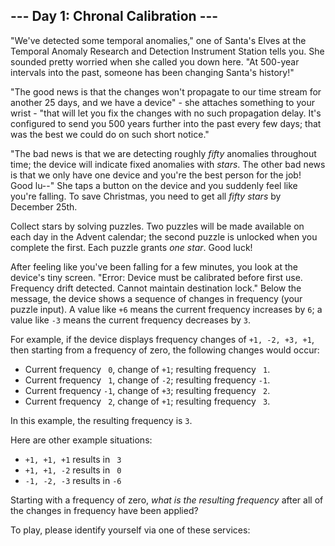 <article class="day-desc"><h2>--- Day 1: Chronal Calibration ---</h2><p>"We've detected some temporal anomalies," one of Santa's Elves at the <span title="It's about as big on the inside as you expected.">Temporal Anomaly Research and Detection Instrument Station</span> tells you. She sounded pretty worried when she called you down here. "At 500-year intervals into the past, someone has been changing Santa's history!"</p>
<p>"The good news is that the changes won't propagate to our time stream for another 25 days, and we have a device" - she attaches something to your wrist - "that will let you fix the changes with no such propagation delay. It's configured to send you 500 years further into the past every few days; that was the best we could do on such short notice."</p>
<p>"The bad news is that we are detecting roughly <em>fifty</em> anomalies throughout time; the device will indicate fixed anomalies with <em class="star">stars</em>. The other bad news is that we only have one device and you're the best person for the job! Good lu--" She taps a button on the device and you suddenly feel like you're falling. To save Christmas, you need to get all <em class="star">fifty stars</em> by December 25th.</p>
<p>Collect stars by solving puzzles.  Two puzzles will be made available on each day in the Advent calendar; the second puzzle is unlocked when you complete the first.  Each puzzle grants <em class="star">one star</em>. Good luck!</p>
<p>After feeling like you've been falling for a few minutes, you look at the device's tiny screen. "Error: Device must be calibrated before first use. Frequency drift detected. Cannot maintain destination lock." Below the message, the device shows a sequence of changes in frequency (your puzzle input). A value like <code>+6</code> means the current frequency increases by <code>6</code>; a value like <code>-3</code> means the current frequency decreases by <code>3</code>.</p>
<p>For example, if the device displays frequency changes of <code>+1, -2, +3, +1</code>, then starting from a frequency of zero, the following changes would occur:</p>
<ul>
<li>Current frequency <code>&nbsp;0</code>, change of <code>+1</code>; resulting frequency <code>&nbsp;1</code>.</li>
<li>Current frequency <code>&nbsp;1</code>, change of <code>-2</code>; resulting frequency <code>-1</code>.</li>
<li>Current frequency <code>-1</code>, change of <code>+3</code>; resulting frequency <code>&nbsp;2</code>.</li>
<li>Current frequency <code>&nbsp;2</code>, change of <code>+1</code>; resulting frequency <code>&nbsp;3</code>.</li>
</ul>
<p>In this example, the resulting frequency is <code>3</code>.</p>
<p>Here are other example situations:</p>
<ul>
<li><code>+1, +1, +1</code> results in <code>&nbsp;3</code></li>
<li><code>+1, +1, -2</code> results in <code>&nbsp;0</code></li>
<li><code>-1, -2, -3</code> results in <code>-6</code></li>
</ul>
<p>Starting with a frequency of zero, <em>what is the resulting frequency</em> after all of the changes in frequency have been applied?</p>
</article>
<p>To play, please identify yourself via one of these services:</p>
